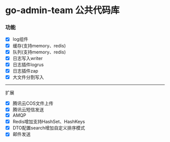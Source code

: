 # go-admin-team 公共代码库

### 功能
 - [x] log组件
 - [x] 缓存(支持memory、redis)
 - [x] 队列(支持memory、redis)
 - [x] 日志写入writer
 - [x] 日志插件logrus
 - [x] 日志插件zap
 - [x] 大文件分割写入
---

扩展
 - [x] 腾讯云COS文件上传
 - [x] 腾讯云短信发送
 - [x] AMQP
 - [x] Redis增加支持HashSet、HashKeys
 - [x] DTO配置search增加自定义排序模式
 - [x] 邮件发送
